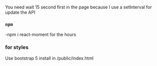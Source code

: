 You need wait 15 second first in the page because I use a setInterval for update the API

### `npm`
-npm i react-moment for the hours

### for styles
Use bootstrap 5 install in /public/index.html
